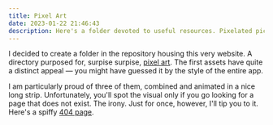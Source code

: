 ```yaml
---
title: Pixel Art
date: 2023-01-22 21:46:43
description: Here's a folder devoted to useful resources. Pixelated pictures for upcoming titles?
---
```


I decided to create a folder in the repository housing this very website. A directory purposed for, surpise surpise, [pixel art](https://github.com/borntofrappe/borntofrappe.github.io/tree/main/pixel-art). The first assets have quite a distinct appeal — you might have guessed it by the style of the entire app.

I am particularly proud of three of them, combined and animated in a nice long strip. Unfortunately, you'll spot the visual only if you go looking for a page that does not exist. The irony. Just for once, however, I'll tip you to it. Here's a spiffy [404 page](https://borntofrappe.github.io/404.html).
